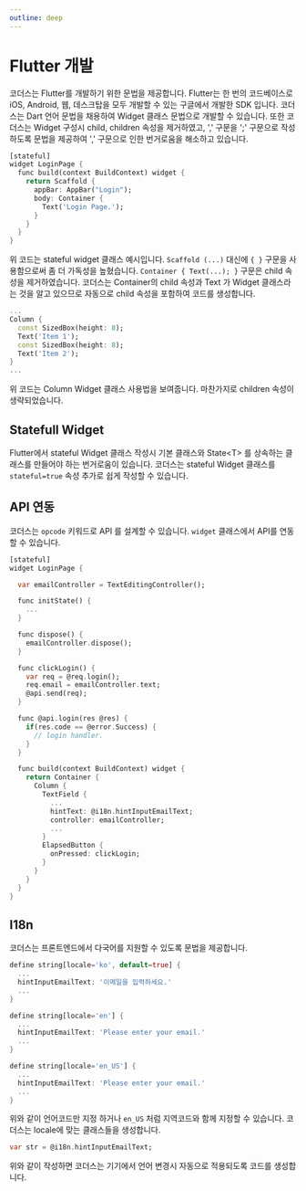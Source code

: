 ```yaml
---
outline: deep
---
```


# Flutter 개발
코더스는 Flutter를 개발하기 위한 문법을 제공합니다. Flutter는 한 번의 코드베이스로 iOS, Android, 웹, 데스크탑을 모두 개발할 수 있는
구글에서 개발한 SDK 입니다. 코더스는 Dart 언어 문법을 채용하여 Widget 클래스 문법으로 개발할 수 있습니다. 또한 코더스는 Widget 구성시
child, children 속성을 제거하였고, ',' 구문을 ';' 구문으로 작성하도록 문법을 제공하여 ',' 구문으로 인한 번거로움을 해소하고 있습니다.

```dart
[stateful]
widget LoginPage {
  func build(context BuildContext) widget {
    return Scaffold {
      appBar: AppBar("Login");
      body: Container {
        Text('Login Page.');
      }
    }
  }
}
```
위 코드는 stateful widget 클래스 예시입니다. `Scaffold (...)` 대신에 `{ }` 구문을 사용함으로써 좀 더 가독성을 높혔습니다.
`Container { Text(...); }` 구문은 child 속성을 제거하였습니다. 코더스는 Container의 child 속성과 Text 가 Widget 클래스라는 것을 알고 있으므로
자동으로 child 속성을 포함하여 코드를 생성합니다.
```dart
...
Column {
  const SizedBox(height: 8);
  Text('Item 1');
  const SizedBox(height: 8);
  Text('Item 2');      
}
...
```
위 코드는 Column Widget 클래스 사용법을 보여줍니다. 마찬가지로 children 속성이 생략되었습니다.

## Statefull Widget
Flutter에서 stateful Widget 클래스 작성시 기본 클래스와 State&lt;T&gt; 를 상속하는 클래스를
만들어야 하는 번거로움이 있습니다. 코더스는 stateful Widget 클래스를 `stateful=true` 속성 추가로 쉽게 작성할 수 있습니다.

## API 연동
코더스는 `opcode` 키워드로 API 를 설계할 수 있습니다. `widget` 클래스에서 API를 연동할 수 있습니다.
```dart
[stateful]
widget LoginPage {

  var emailController = TextEditingController();

  func initState() {
    ...
  }

  func dispose() {
    emailController.dispose();
  }

  func clickLogin() {
    var req = @req.login();
    req.email = emailController.text;
    @api.send(req);
  }

  func @api.login(res @res) {
    if(res.code == @error.Success) {
      // login handler.
    }
  }

  func build(context BuildContext) widget {
    return Container {
      Column {
        TextField {
          ...
          hintText: @i18n.hintInputEmailText;
          controller: emailController;
          ...
        }
        ElapsedButton {
          onPressed: clickLogin;
        }
      }
    }
  }
}
```

## I18n
코더스는 프론트엔드에서 다국어를 지원할 수 있도록 문법을 제공합니다.
```dart
define string[locale='ko', default=true] {
  ...
  hintInputEmailText: '이메일을 입력하세요.'
  ...
}

define string[locale='en'] {
  ...
  hintInputEmailText: 'Please enter your email.'
  ...
}

define string[locale='en_US'] {
  ...
  hintInputEmailText: 'Please enter your email.'
  ...
}
```
위와 같이 언어코드만 지정 하거나 `en_US` 처럼 지역코드와 함께 지정할 수 있습니다.
코더스는 locale에 맞는 클래스들을 생성합니다.
```dart
var str = @i18n.hintInputEmailText;
```
위와 같이 작성하면 코더스는 기기에서 언어 변경시 자동으로 적용되도록 코드를 생성합니다.
